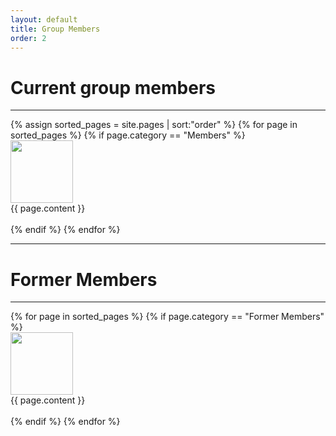 ```yaml
---
layout: default
title: Group Members
order: 2
---
```


<div class="container">
<h1>Current group members</h1>
<hr>
 {% assign sorted_pages = site.pages | sort:"order" %}
 {% for page in sorted_pages %}
    {% if page.category == "Members" %}
        <div class="row">
            <div class="col-lg-2">
                <img class ="img-responsive" src="/images/{{ page.image }}" height="100" width="100">
            </div>
            <div class="col-lg-10">
            {{ page.content }}
            </div>
        </div>
        <br>
    {% endif %}
{% endfor %}
<hr>
<h1>Former Members</h1>
<hr>
{% for page in sorted_pages %}
    {% if page.category == "Former Members" %}
     <div class="row">
     <div class="col-lg-2">
        <img class ="img-resposive" src="/images/{{ page.image }}" height="100" width="100">
    </div>
    <div class="col-lg-10">
        {{ page.content }}
    </div>
    </div>
    <br>
    {% endif %}
{% endfor %}
</div>
